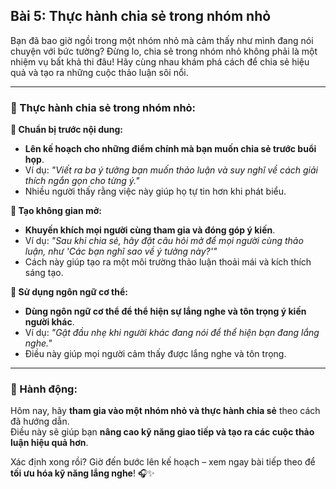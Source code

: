 ## Bài 5: Thực hành chia sẻ trong nhóm nhỏ

Bạn đã bao giờ ngồi trong một nhóm nhỏ mà cảm thấy như mình đang nói chuyện với bức tường? Đừng lo, chia sẻ trong nhóm nhỏ không phải là một nhiệm vụ bất khả thi đâu! Hãy cùng nhau khám phá cách để chia sẻ hiệu quả và tạo ra những cuộc thảo luận sôi nổi.

---

### 📌 Thực hành chia sẻ trong nhóm nhỏ:

**🔹 Chuẩn bị trước nội dung:**
- **Lên kế hoạch cho những điểm chính mà bạn muốn chia sẻ trước buổi họp**.  
- Ví dụ: *"Viết ra ba ý tưởng bạn muốn thảo luận và suy nghĩ về cách giải thích ngắn gọn cho từng ý."*  
- Nhiều người thấy rằng việc này giúp họ tự tin hơn khi phát biểu.

**🔹 Tạo không gian mở:**
- **Khuyến khích mọi người cùng tham gia và đóng góp ý kiến**.  
- Ví dụ: *"Sau khi chia sẻ, hãy đặt câu hỏi mở để mọi người cùng thảo luận, như 'Các bạn nghĩ sao về ý tưởng này?'"*  
- Cách này giúp tạo ra một môi trường thảo luận thoải mái và kích thích sáng tạo.

**🔹 Sử dụng ngôn ngữ cơ thể:**
- **Dùng ngôn ngữ cơ thể để thể hiện sự lắng nghe và tôn trọng ý kiến người khác**.  
- Ví dụ: *"Gật đầu nhẹ khi người khác đang nói để thể hiện bạn đang lắng nghe."*  
- Điều này giúp mọi người cảm thấy được lắng nghe và tôn trọng.

---

### 🚀 Hành động:

Hôm nay, hãy **tham gia vào một nhóm nhỏ và thực hành chia sẻ** theo cách đã hướng dẫn.  
Điều này sẽ giúp bạn **nâng cao kỹ năng giao tiếp và tạo ra các cuộc thảo luận hiệu quả hơn**.  

Xác định xong rồi? Giờ đến bước lên kế hoạch – xem ngay bài tiếp theo để **tối ưu hóa kỹ năng lắng nghe**! 🎧✨
